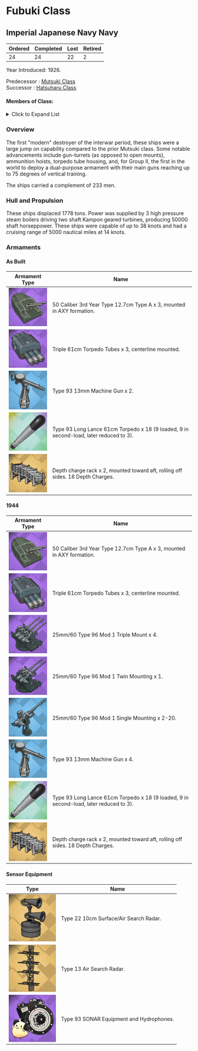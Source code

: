 # Fubuki Class
## Imperial Japanese Navy Navy

Ordered | Completed | Lost | Retired
 ------ | ------ | ------ | ------ 
24 | 24 | 22 | 2 <br/>
 
Year Introduced: 1926. <br/>
 
Predecessor : [Mutsuki Class](/History/IJN/MutsukiClass.md) <br/>
Successor : [Hatsuharu Class](/History/IJN/HatsuharuClass.md) <br/>

#### Members of Class: <br/>

<details>
	<summary>Click to Expand List</summary>
	
Icon | Name | Writing | Tanslation | Present
| ------ | ------ | ------ |  ------ |  ------ |
![Fubuki](/Icons/Ship/SakuraEmpire/Fubuki.png) | Fubuki | 吹雪、フブキ | Blizzard | Yes <br/>
![Shirayuki](/Icons/Ship/SakuraEmpire/Shirayuki.png) | Shirayuki | 白雪、シラユキ | White Snow | Yes <br/>
![UnknownDD](/Icons/Ship/UnknownDD.png) | Hatsuyuki | 初雪、ハツユキ | First Snow | No <br/>
![UnknownDD](/Icons/Ship/UnknownDD.png) | Miyuki | 深雪、ミユキ | Deep Snow | No <br/>
![UnknownDD](/Icons/Ship/UnknownDD.png) | Murakumo | 叢雲、ムラクモ | Massed Clouds | No <br/>
![UnknownDD](/Icons/Ship/UnknownDD.png) | Shinonome | 東雲、シノノメ | Daybreak | No <br/>
![UnknownDD](/Icons/Ship/UnknownDD.png) | Usugumo | 薄雲、ウスグモ | Thin Cloud | No <br/>
![UnknownDD](/Icons/Ship/UnknownDD.png) | Shirakumo | 白雲、シラクモ | White Cloud | No <br/>
![UnknownDD](/Icons/Ship/UnknownDD.png) | Isonami | 磯波、イソナミ | Breakers | No <br/>
![Uranami](/Icons/Ship/SakuraEmpire/Uranami.png) | Uranami | 浦波、ウラナミ | Shore Wave | Yes <br/>
![Ayanami](/Icons/Ship/SakuraEmpire/Ayanami.png) | Ayanami | 綾波、アヤナミ | Twilled Waves | Yes <br/>
![UnknownDD](/Icons/Ship/UnknownDD.png) | Shikinami | 敷波、シキナミ | Spreading Waves | No <br/>
![UnknownDD](/Icons/Ship/UnknownDD.png) | Asagiri | 朝霧、アサギリ | Morning Mist | No <br/>
![UnknownDD](/Icons/Ship/UnknownDD.png) | Yūgiri | 夕霧、ユウギリ | Evening Mist | No <br/>
![UnknownDD](/Icons/Ship/UnknownDD.png) | Amagiri | 天霧、アマギリ | Clouded Sky | No <br/>
![UnknownDD](/Icons/Ship/UnknownDD.png) | Sagiri | 狭霧、サギリ | Haze | No <br/>
![UnknownDD](/Icons/Ship/UnknownDD.png) | Oboro | 朧、オボロ | Moonlight | No <br/>
![UnknownDD](/Icons/Ship/UnknownDD.png) | Akebono | 曙、アケボノ | Daybreak | No <br/>
![UnknownDD](/Icons/Ship/UnknownDD.png) | Sazanami | 漣、サザナミ | Ripples | No <br/>
![UnknownDD](/Icons/Ship/UnknownDD.png) | Ushio | 潮、ウシオ | Tide | No <br/>
![Akatsuki](/Icons/Ship/SakuraEmpire/Akatsuki.png) | Akatsuki | 暁、アカツキ | Dawn | Yes <br/>
![Hibiki](/Icons/Ship/SakuraEmpire/Hibiki.png) | Hibiki | 響、ヒビキ | Echo | Yes <br/>
![Ikazuchi](/Icons/Ship/SakuraEmpire/Ikazuchi.png) | Ikazuchi | 雷、イカズチ | Thunder | Yes <br/>
![Inazuma](/Icons/Ship/SakuraEmpire/Inazuma.png) | Inazuma | 電、 イナズマ　| Lightning | Yes <br/>

</details>

### Overview

The first "modern" destroyer of the interwar period, these ships were a large jump on capability compared to the prior Mutsuki class. Some notable advancements include gun-turrets (as opposed to open mounts), ammunition hoists, torpedo tube housing, and, for Group II, the first in the world to deploy a dual-purpose armament with their main guns reaching up to 75 degrees of vertical training. <br/>

The ships carried a complement of 233 men. <br/>

### Hull and Propulsion

These ships displaced 1778 tons. Power was supplied by 3 high pressure steam boilers driving two shaft Kampon geared turbines, producing 50000 shaft horseppower. These ships were capable of up to 38 knots and had a cruising range of 5000 nautical miles at 14 knots.

### Armaments

#### As Built

Armament Type | Name |
 ------ | ------ |
![127mm50ModA](/Icons/Equipment/Guns/DD/50Caliber3rdYearType12.7cmModA.png) | 50 Caliber 3rd Year Type 12.7cm Type A x 3, mounted in AXY formation.
![Triple610](/Icons/Equipment/Torpedo/Surface/610mmTripleIJN.png) | Triple 61cm Torpedo Tubes x 3, centerline mounted.
![0.5inAAMG](/Icons/Equipment/AA/0.5inAAMG.png) | Type 93 13mm Machine Gun x 2.
![Type93](/Icons/Equipment/Auxiliary/OxygenTorpedoUR.png) | Type 93 Long Lance 61cm Torpedo x 18 (9 loaded, 9 in second-load, later reduced to 3).
![DCRack](/Icons/Equipment/Auxiliary/DepthChargeRack.png) | Depth charge rack x 2, mounted toward aft, rolling off sides. 18 Depth Charges. <br/>


#### 1944

Armament Type | Name |
 ------ | ------ |
![127mm50ModA](/Icons/Equipment/Guns/DD/50Caliber3rdYearType12.7cmModA.png) | 50 Caliber 3rd Year Type 12.7cm Type A x 3, mounted in AXY formation.
![Triple610](/Icons/Equipment/Torpedo/Surface/610mmTripleIJN.png) | Triple 61cm Torpedo Tubes x 3, centerline mounted.
![25mmTR](/Icons/Equipment/AA/25mmType96TT.png) | 25mm/60 Type 96 Mod 1 Triple Mount x 4.
![25mmT](/Icons/Equipment/AA/25mmType96T.png) | 25mm/60 Type 96 Mod 1 Twin Mounting x 1.
![25mmT](/Icons/Equipment/AA/25mmType96.png) | 25mm/60 Type 96 Mod 1 Single Mounting x 2-20.
![0.5inAAMG](/Icons/Equipment/AA/0.5inAAMG.png) | Type 93 13mm Machine Gun x 4.
![Type93](/Icons/Equipment/Auxiliary/OxygenTorpedoUR.png) | Type 93 Long Lance 61cm Torpedo x 18 (9 loaded, 9 in second-load, later reduced to 3).
![DCRack](/Icons/Equipment/Auxiliary/DepthChargeRack.png) | Depth charge rack x 2, mounted toward aft, rolling off sides. 18 Depth Charges. <br/>

#### Sensor Equipment

Type | Name |
 ------ | ------ |
![Type22](/Icons/Equipment/Auxiliary/Type22Radar.png) | Type 22 10cm Surface/Air Search Radar. <br/>
![Type13](/Icons/Equipment/Auxiliary/Type13AirRadar.png) | Type 13 Air Search Radar. <br/>
![OldSonar](/Icons/Equipment/Auxiliary/9960ATraining.png) | Type 93 SONAR Equipment and Hydrophones. <br/>